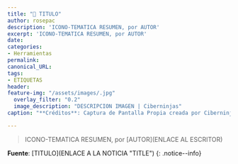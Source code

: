```yaml
---
title: "🔨 TITULO"
author: rosepac
description: 'ICONO-TEMATICA RESUMEN, por AUTOR'
excerpt: 'ICONO-TEMATICA RESUMEN, por AUTOR'
date: 
categories:
- Herramientas
permalink:
canonical_URL:
tags:
- ETIQUETAS
header:
feature-img: "/assets/images/.jpg"
  overlay_filter: "0.2"
  image_description: "DESCRIPCION IMAGEN | Ciberninjas"
caption: "**Créditos**: Captura de Pantalla Propia creada por Ciberninjas"

---
```

> ICONO-TEMATICA RESUMEN, por [AUTOR](ENLACE AL ESCRITOR)

<!-- CONTENIDO -->

**Fuente**: [TITULO](ENLACE A LA NOTICIA "TITLE")
{: .notice--info}